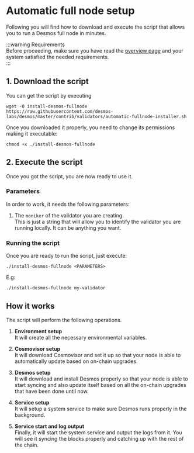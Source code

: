 # Automatic full node setup
Following you will find how to download and execute the script that allows you to run a Desmos full node in minutes.  

:::warning Requirements  
Before proceeding, make sure you have read the [overview page](overview.md) and your system satisfied the needed requirements.  
:::

## 1. Download the script
You can get the script by executing 

```shell
wget -O install-desmos-fullnode https://raw.githubusercontent.com/desmos-labs/desmos/master/contrib/validators/automatic-fullnode-installer.sh 
```

Once you downloaded it properly, you need to change its permissions making it executable: 

```shell
chmod +x ./install-desmos-fullnode
```

## 2. Execute the script
Once you got the script, you are now ready to use it. 

### Parameters
In order to work, it needs the following parameters: 

1. The `moniker` of the validator you are creating.  
   This is just a string that will allow you to identify the validator you are running locally. It can be anything you want. 
   
### Running the script
Once you are ready to run the script, just execute: 

```shell
./install-desmos-fullnode <PARAMETERS>
```

E.g: 

```
./install-desmos-fullnode my-validator
```

## How it works
The script will perform the following operations.

1. **Environment setup**   
   It will create all the necessary environmental variables. 
   
2. **Cosmovisor setup**  
   It will download Cosmovisor and set it up so that your node is able to automatically update based on on-chain upgrades.

3. **Desmos setup**  
   It will download and install Desmos properly so that your node is able to start syncing and also update itself based on all the on-chain upgrades that have been done until now.
   
4. **Service setup**  
   It will setup a system service to make sure Desmos runs properly in the background. 
   
5. **Service start and log output**  
   Finally, it will start the system service and output the logs from it. You will see it syncing the blocks properly and catching up with the rest of the chain. 
